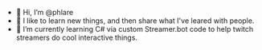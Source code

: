 - 👋 Hi, I’m @phlare
- 👀 I like to learn new things, and then share what I've leared with people.
- 🌱 I’m currently learning C# via custom Streamer.bot code to help twitch streamers do cool interactive things.

<!---
phlare/phlare is a ✨ special ✨ repository because its `README.md` (this file) appears on your GitHub profile.
You can click the Preview link to take a look at your changes.
--->
